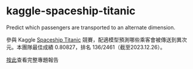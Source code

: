 # kaggle-spaceship-titanic
Predict which passengers are transported to an alternate dimension.

參與 Kaggle [Spaceship Titanic](https://www.kaggle.com/competitions/spaceship-titanic/overview) 競賽，配適模型預測哪些乘客會被傳送到異次元。本團隊最佳成績 0.80827，排名 136/2461（截至2023.12.26）。

[按此](https://jennyliucl.github.io/JennyLiu/project/spaceship_titanic.pdf)查看完整專題報告
